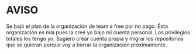 # AVISO

Se bajó el plan de la organización de team a free por no pago.
Ésta organización es mía pues la creé yo bajo mi cuenta personal.
Los privilegios totales los tengo yo.
Sugiero crear cuenta propia y migrar los repositorios que se quieran 
porque voy a borrar la organizacion próximamente.
